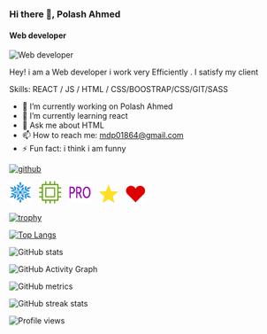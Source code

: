 ### Hi there 👋, Polash Ahmed
#### Web developer
![Web developer](https://avatars.githubusercontent.com/u/134755739?v=4)

Hey! i am a Web developer i work very Efficiently . I satisfy my client

Skills:  REACT / JS / HTML / CSS/BOOSTRAP/CSS/GIT/SASS

- 🔭 I’m currently working on Polash Ahmed 
- 🌱 I’m currently learning react 
- 💬 Ask me about HTML 
- 📫 How to reach me: mdp01864@gmail.com 
- ⚡ Fun fact: i think i am funny 


[<img src='https://cdn.jsdelivr.net/npm/simple-icons@3.0.1/icons/github.svg' alt='github' height='40'>](https://github.com/polash99y)  

<a href='https://archiveprogram.github.com/'><img src='https://raw.githubusercontent.com/acervenky/animated-github-badges/master/assets/acbadge.gif' width='40' height='40'></a> <a href='https://docs.github.com/en/developers'><img src='https://raw.githubusercontent.com/acervenky/animated-github-badges/master/assets/devbadge.gif' width='40' height='40'></a> <a href='https://github.com/pricing'><img src='https://raw.githubusercontent.com/acervenky/animated-github-badges/master/assets/pro.gif' width='40' height='40'></a> <a href='https://stars.github.com/'><img src='https://raw.githubusercontent.com/acervenky/animated-github-badges/master/assets/starbadge.gif' width='35' height='35'></a> <a href='https://docs.github.com/en/github/supporting-the-open-source-community-with-github-sponsors'><img src='https://raw.githubusercontent.com/acervenky/animated-github-badges/master/assets/sponsorbadge.gif' width='35' height='35'></a> 

[![trophy](https://github-profile-trophy.vercel.app/?username=polash99y)](https://github.com/ryo-ma/github-profile-trophy)

[![Top Langs](https://github-readme-stats.vercel.app/api/top-langs/?username=polash99y)](https://github.com/anuraghazra/github-readme-stats)

![GitHub stats](https://github-readme-stats.vercel.app/api?username=polash99y&show_icons=true&count_private=true)  

![GitHub Activity Graph](https://activity-graph.herokuapp.com/graph?username=polash99y)  

![GitHub metrics](https://metrics.lecoq.io/polash99y)  

![GitHub streak stats](https://streak-stats.demolab.com/?user=polash99y)  

![Profile views](https://gpvc.arturio.dev/polash99y)  
